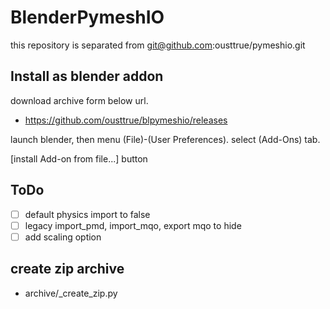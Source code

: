 # BlenderPymeshIO

this repository is separated from git@github.com:ousttrue/pymeshio.git

## Install as blender addon

download archive form below url.

* https://github.com/ousttrue/blpymeshio/releases

launch blender, then menu (File)-(User Preferences).
select (Add-Ons) tab.

[install Add-on from file...] button

## ToDo

* [ ] default physics import to false
* [ ] legacy import_pmd, import_mqo, export mqo to hide
* [ ] add scaling option

## create zip archive

* archive/_create_zip.py
